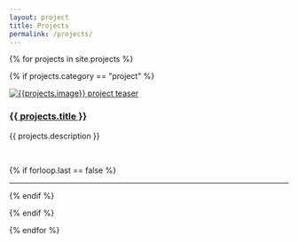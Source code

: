 ```yaml
---
layout: project
title: Projects
permalink: /projects/
---
```




{% for projects in site.projects %}


{% if projects.category == "project" %}

<div class="pubitem">
  <div class="pubteaser">
    <a href="{{site.url  | append: site.baseurl | append: projects.permalink}}">
      <img src="../{{ projects.image }}" alt="{{projects.image}} project teaser"/>
    </a>
  </div>
   <h3><a href="{{site.url  | append: site.baseurl | append: projects.permalink}}">{{ projects.title }}</a></h3>
  <p>{{ projects.description }}</p>
</div>

<br>

{% if forloop.last == false %}
<hr>
{% endif %}

<!-- <div class="publication"> 
<table>
    <td width="40%" valign="center"><img src="../{{ projects.image }}" alt="{{projects.image}} publication teaser" width="200" height="50" style="border-style: none">
    <td width="60%" valign="top">
        <h3><a href="">{{projects.title}}</a></h3>
        <br>
        <p>{{ projects.description }}</p>
    </td> 
    </td>
</table>
</div>
<br>


<div class="publication"> 
<table>
    <td  valign="center"><img src="../{{ projects.image }}" alt="{{projects.image}} publication teaser" style="border-style: none">
    <td width="60%" valign="top">
        <h3><a href="">{{projects.title}}</a></h3>
        <br>
        <p>{{ projects.description }}</p>
    </td> 
    </td>
</table>
</div>
<br> -->

{% endif %}

{% endfor %} 
